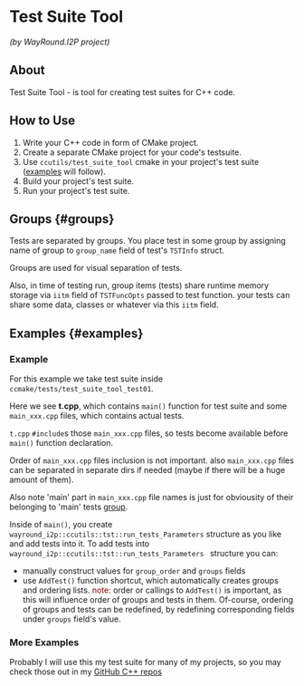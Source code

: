 # Test Suite Tool

<em>(by WayRound.I2P project)</em>

## About

Test Suite Tool - is tool for creating test suites for C++ code.

## How to Use

1. Write your C++ code in form of CMake project.
1. Create a separate CMake project for your code's testsuite.
1. Use `ccutils/test_suite_tool` cmake in your project's test suite ([examples](#examples) will follow).
1. Build your project's test suite.
1. Run your project's test suite.

## Groups {#groups}

Tests are separated by groups. You place test in some group by assigning
name of group to `group_name` field of test's `TSTInfo` struct.

Groups are used for visual separation of tests.

Also, in time of testing run, group items (tests) share runtime memory storage 
via `iitm` field of `TSTFuncOpts` passed to test function. your tests can share 
some data, classes or whatever via this `iitm` field.

## Examples {#examples}

### Example

For this example we take test suite inside `ccmake/tests/test_suite_tool_test01`.

Here we see **t.cpp**, which contains `main()` function for test suite and some 
`main_xxx.cpp` files, which contains actual tests.

`t.cpp` `#include`s those `main_xxx.cpp` files, so tests become 
available before `main()` function declaration.

Order of `main_xxx.cpp` files inclusion is not important. also `main_xxx.cpp` 
files can be separated in separate dirs if needed 
(maybe if there will be a huge amount of them).

Also note 'main' part in `main_xxx.cpp` file names is just for obviousity of 
their belonging to 'main' tests [group](#groups).

Inside of `main()`, you create `wayround_i2p::ccutils::tst::run_tests_Parameters` 
structure as you like and add tests into it.
To add tests into `wayround_i2p::ccutils::tst::run_tests_Parameters `
structure you can:

- manually construct values for `group_order` and `groups` 
fields
- use `AddTest()` function shortcut, which automatically creates groups and 
  ordering lists. <span style="color:maroon;">note:</span> order or callings to 
 `AddTest()` is important, as this will influence order of groups and tests in 
 them. Of-course, ordering of groups and tests can be redefined, by redefining
 corresponding fields under `groups` field's value.

### More Examples

Probably I will use this my test suite for many of my projects, so you may 
check those out in my [GitHub C++ repos](https://github.com/AnimusPEXUS?tab=repositories&q=&type=&language=c%2B%2B&sort=)
